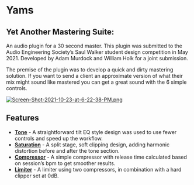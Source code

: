 # Yams

## **Y**et **A**nother **M**astering **S**uite:

An audio plugin for a 30 second master. This plugin was submitted to the Audio Engineering Society’s Saul Walker student design competition in May 2021. Developed by Adam Murdock and William Holk for a joint submission.

The premise of the plugin was to develop a quick and dirty mastering solution. If you want to send a client an approximate version of what their mix might sound like mastered you can get a great sound with the 6 simple controls.

[![Screen-Shot-2021-10-23-at-6-22-38-PM.png](https://i.postimg.cc/3RDJYcR1/Screen-Shot-2021-10-23-at-6-22-38-PM.png)](https://postimg.cc/wygdkFDR)

## Features

- **<u>Tone</u>** - A straightforward tilt EQ style design was used to use fewer controls and speed up the workflow.
- **<u>Saturation</u>** - A split stage, soft clipping design, adding harmonic distortion before and after the tone section.
- **<u>Compressor</u>** - A simple compressor with release time calculated based on session’s bpm to get smoother results.
- **<u>Limiter</u>** - A limiter using two compressors, in combination with a hard clipper set at 0dB.

